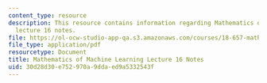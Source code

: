 ```yaml
---
content_type: resource
description: This resource contains information regarding Mathematics of machine learning
  lecture 16 notes.
file: https://ol-ocw-studio-app-qa.s3.amazonaws.com/courses/18-657-mathematics-of-machine-learning-fall-2015/30d28d30e752970a9ddaed9a5332543f_MIT18_657F15_L16.pdf
file_type: application/pdf
resourcetype: Document
title: Mathematics of Machine Learning Lecture 16 Notes
uid: 30d28d30-e752-970a-9dda-ed9a5332543f
---
```

